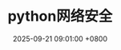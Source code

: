---
layout: post
title:  python网络安全 
date:   2025-09-21 09:01:00 +0800
image: 09.jpg
tags: 
    - python
    - security
---